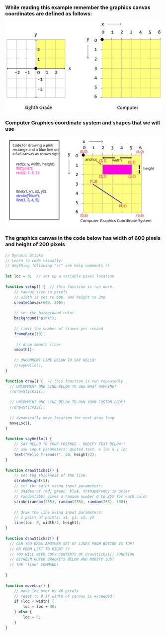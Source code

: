 ### While reading this example remember the graphics canvas coordinates are defined as follows:

![alt text](canvas_coords.svg)

### Computer Graphics coordinate system and shapes that we will use

![alt text](graphics_coords.svg?width=600)

### The graphics canvas in the code below has width of 600 pixels and height of 200 pixels

```javascript
// Dynamic Sticks
// Learn to code visually!
// Anything following "//" are help comments !!

let loc = 0;  // set up a variable pixel location

function setup() {  // this function is run once.   
    // canvas size in pixels
    // width is set to 600, and height to 200
    createCanvas(600, 200); 

    // set the background color
    background("pink");  
    
    // limit the number of frames per second
    frameRate(10);

     // draw smooth lines
    smooth(); 

    // UNCOMMENT LINE BELOW TO SAY HELLO!
    //sayHello();
} 

function draw() {  // this function is run repeatedly.  
  // UNCOMMENT ONE LINE BELOW TO SEE WHAT HAPPENS!
  //drawSticks1();

  // UNCOMMENT ONE LINE BELOW TO RUN YOUR CUSTOM CODE!
  //drawSticks2();   
  
  // dynamically move location for next draw loop
  moveLoc();
}

function sayHello() {
    // SAY HELLO TO YOUR FRIENDS - MODIFY TEXT BELOW!! 
    // use input parameters: quoted text, x loc & y loc
    text("Hello friends!", 20, height/2);
}

function drawSticks1() {
    // set the thickness of the line. 
    strokeWeight(5);
    // set the color using input parameters:
    // shades of red, green, blue, transparency in order
    // random(255) gives a random number 0 to 255 for each color
    stroke(random(255), random(255), random(255), 100);
    
    // draw the line using input parameters:
    // 2 pairs of points: x1, y1, x2, y2 
    line(loc, 0, width/2, height); 
}

function drawSticks2() {
  // CAN YOU DRAW ANOTHER SET OF LINES FROM BOTTOM TO TOP?
  // OR FROM LEFT TO RIGHT ??
  // YOU WILL NEED COPY CONTENTS OF drawSticks1() FUNCTION 
  // BETWEEN OUTER BRACKETS BELOW AND MODIFY JUST 
  // THE "line" COMMAND!
  
}

function moveLoc() {
    // move loc over by 40 pixels
    // reset to 0 if width of canvas is exceeded!
    if (loc < width) {
        loc = loc + 40;
    } else {
        loc = 0; 
    }
}
```